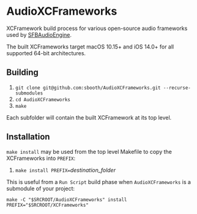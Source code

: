# AudioXCFrameworks

XCFramework build process for various open-source audio frameworks used by [SFBAudioEngine](https://github.com/sbooth/SFBAudioEngine).

The built XCFrameworks target macOS 10.15+ and iOS 14.0+ for all supported 64-bit architectures.

## Building

1. `git clone git@github.com:sbooth/AudioXCFrameworks.git --recurse-submodules`
2. `cd AudioXCFrameworks`
3. `make`

Each subfolder will contain the built XCFramework at its top level.

## Installation

`make install` may be used from the top level Makefile to copy the XCFrameworks into `PREFIX`:

1. `make install PREFIX=`*destination_folder*

This is useful from a `Run Script` build phase when `AudioXCFrameworks` is a submodule of your project:

`make -C "$SRCROOT/AudioXCFrameworks" install PREFIX="$SRCROOT/XCFrameworks"`
